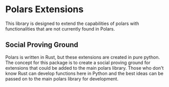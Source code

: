 # Polars Extensions

This library is designed to extend the capabilities of polars with functionalities that are not currently found in Polars. 


## Social Proving Ground

Polars is written in Rust, but these extensions are created in pure python. The concept for this package is to create a social proving ground for extensions that could be added to the main polars library. Those who don't know Rust can develop functions here in Python and the best ideas can be passed on to the main polars library for development. 